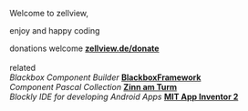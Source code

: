 
Welcome to zellview,
		
enjoy
and
happy coding

donations welcome __[zellview.de/donate](https://www.zellview.donate)__<br>
<br>
related<br>
*Blackbox Component Builder* __[BlackboxFramework](https://www.blackboxframework.org)__<br>
*Component Pascal Collection* __[Zinn am Turm](https://www.zinnamturm.eu)__<br>
*Blockly IDE for developing Android Apps* __[MIT App Inventor 2](http://ai2.appinventor.mit.edu)__<br>
<br>